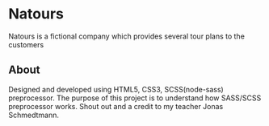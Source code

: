 # Natours
Natours is a fictional company which provides several tour plans to the customers

## About
Designed and developed using HTML5, CSS3, SCSS(node-sass) preprocessor. The purpose of this project is to understand how SASS/SCSS preprocessor works. Shout out and a credit to my teacher Jonas Schmedtmann.
